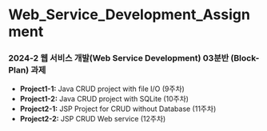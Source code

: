 # Web_Service_Development_Assignment

### 2024-2 웹 서비스 개발(Web Service Development) 03분반 (Block-Plan) 과제

- **Project1-1:** Java CRUD project with file I/O (9주차)
- **Project1-2:** Java CRUD project with SQLite (10주차)
- **Project2-1:** JSP Project for CRUD without Database (11주차)
- **Project2-2:** JSP CRUD Web service (12주차)
